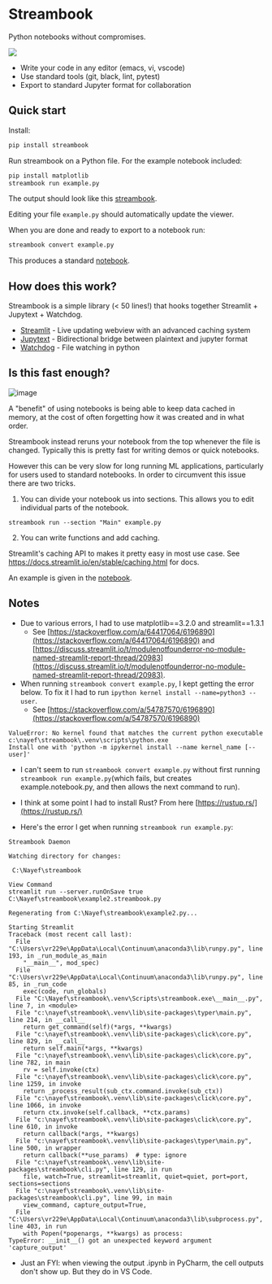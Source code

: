 # Streambook

Python notebooks without compromises. 

<img src="https://github.com/srush/streambook/blob/main/output.gif">

* Write your code in any editor (emacs, vi, vscode)
* Use standard tools (git, black, lint, pytest)
* Export to standard Jupyter format for collaboration

## Quick start

Install:

```bash
pip install streambook
```

Run streambook on a Python file. For the example notebook included:

```bash
pip install matplotlib
streambook run example.py
```

The output should look like this [streambook](https://share.streamlit.io/srush/streambook-example/main/example.streambook.py).

Editing your file `example.py` should automatically update the viewer.

When you are done and ready to export to a notebook run:

```bash
streambook convert example.py
```

This produces a standard [notebook](https://nbviewer.jupyter.org/github/srush/streambook/blob/main/example.notebook.ipynb).


## How does this work?

Streambook is a simple library (< 50 lines!) that hooks together Streamlit + Jupytext + Watchdog.

* [Streamlit](https://docs.streamlit.io/) - Live updating webview with an advanced caching system
* [Jupytext](https://jupytext.readthedocs.io/) - Bidirectional bridge between plaintext and jupyter format
* [Watchdog](https://github.com/gorakhargosh/watchdog) - File watching in python


## Is this fast enough?

![image](https://user-images.githubusercontent.com/35882/114342503-f0273d80-9b29-11eb-96d2-3fdd7938a04c.png)


A "benefit" of using notebooks is being able to keep data cached in memory, 
at the cost of often forgetting how it was created and in what order. 

Streambook instead reruns your notebook from the top whenever the file is changed. 
Typically this is pretty fast for writing demos or quick notebooks.


However this can be very slow for long running ML applications, particularly for users used to standard notebooks.
In order to circumvent this issue there are two tricks.

1) You can divide your notebook us into sections. This allows you to edit individual parts of the notebook.

```
streambook run --section "Main" example.py
```

2) You can write functions and add caching.

Streamlit's caching API to makes it pretty easy in most use case. See 
https://docs.streamlit.io/en/stable/caching.html for docs. 

An example is given in the [notebook](https://nbviewer.jupyter.org/github/srush/streambook/blob/main/example.notebook.ipynb).


## Notes  

- Due to various errors, I had to use matplotlib==3.2.0 and streamlit==1.3.1
  - See [https://stackoverflow.com/a/64417064/6196890](https://stackoverflow.com/a/64417064/6196890) 
    and [https://discuss.streamlit.io/t/modulenotfounderror-no-module-named-streamlit-report-thread/20983](https://discuss.streamlit.io/t/modulenotfounderror-no-module-named-streamlit-report-thread/20983).  
- When running `streambook convert example.py`, I kept getting the error below. To fix it
I had to run `ipython kernel install --name=python3 --user`. 
  - See [https://stackoverflow.com/a/54787570/6196890](https://stackoverflow.com/a/54787570/6196890)

```
ValueError: No kernel found that matches the current python executable c:\nayef\streambook\.venv\scripts\python.exe
Install one with 'python -m ipykernel install --name kernel_name [--user]'
```
- I can't seem to run `streambook convert example.py` without first 
running `streambook run example.py`(which fails, but creates example.notebook.py, and then allows 
the next command to run). 

- I think at some point I had to install Rust? From here [https://rustup.rs/](https://rustup.rs/)

- Here's the error I get when running `streambook run example.py`: 

```
Streambook Daemon

Watching directory for changes:

 C:\Nayef\streambook

View Command
streamlit run --server.runOnSave true C:\Nayef\streambook\example2.streambook.py

Regenerating from C:\Nayef\streambook\example2.py...

Starting Streamlit
Traceback (most recent call last):
  File "C:\Users\vr229e\AppData\Local\Continuum\anaconda3\lib\runpy.py", line 193, in _run_module_as_main
    "__main__", mod_spec)
  File "C:\Users\vr229e\AppData\Local\Continuum\anaconda3\lib\runpy.py", line 85, in _run_code
    exec(code, run_globals)
  File "C:\Nayef\streambook\.venv\Scripts\streambook.exe\__main__.py", line 7, in <module>
  File "c:\nayef\streambook\.venv\lib\site-packages\typer\main.py", line 214, in __call__
    return get_command(self)(*args, **kwargs)
  File "c:\nayef\streambook\.venv\lib\site-packages\click\core.py", line 829, in __call__
    return self.main(*args, **kwargs)
  File "c:\nayef\streambook\.venv\lib\site-packages\click\core.py", line 782, in main
    rv = self.invoke(ctx)
  File "c:\nayef\streambook\.venv\lib\site-packages\click\core.py", line 1259, in invoke
    return _process_result(sub_ctx.command.invoke(sub_ctx))
  File "c:\nayef\streambook\.venv\lib\site-packages\click\core.py", line 1066, in invoke
    return ctx.invoke(self.callback, **ctx.params)
  File "c:\nayef\streambook\.venv\lib\site-packages\click\core.py", line 610, in invoke
    return callback(*args, **kwargs)
  File "c:\nayef\streambook\.venv\lib\site-packages\typer\main.py", line 500, in wrapper
    return callback(**use_params)  # type: ignore
  File "c:\nayef\streambook\.venv\lib\site-packages\streambook\cli.py", line 129, in run
    file, watch=True, streamlit=streamlit, quiet=quiet, port=port, sections=sections
  File "c:\nayef\streambook\.venv\lib\site-packages\streambook\cli.py", line 99, in main
    view_command, capture_output=True,
  File "C:\Users\vr229e\AppData\Local\Continuum\anaconda3\lib\subprocess.py", line 403, in run
    with Popen(*popenargs, **kwargs) as process:
TypeError: __init__() got an unexpected keyword argument 'capture_output'
```
  
- Just an FYI: when viewing the output .ipynb in PyCharm, the cell outputs don't show up. But they do in VS Code. 

  
